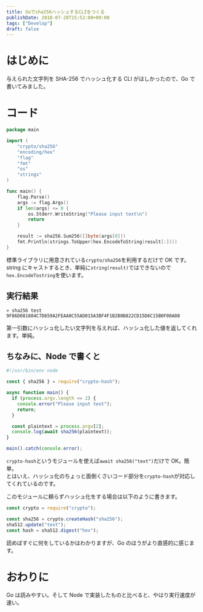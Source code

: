 ```yaml
---
title: Goでsha256ハッシュするCLIをつくる
publishDate: 2018-07-28T15:52:00+09:00
tags: ["Develop"]
draft: false
---
```


# はじめに

与えられた文字列を SHA-256 でハッシュ化する CLI がほしかったので、Go で書いてみました。

# コード

```go
package main

import (
	"crypto/sha256"
	"encoding/hex"
	"flag"
	"fmt"
	"os"
	"strings"
)

func main() {
	flag.Parse()
	args := flag.Args()
	if len(args) <= 0 {
		os.Stderr.WriteString("Please input text\n")
		return
	}

	result := sha256.Sum256([]byte(args[0]))
	fmt.Println(strings.ToUpper(hex.EncodeToString(result[:])))
}
```

標準ライブラリに用意されている`crypto/sha256`を利用するだけで OK です。  
string にキャストするとき、単純に`string(result)`ではできないので`hex.EncodeTostring`を使います。

## 実行結果

```
» sha256 test
9F86D081884C7D659A2FEAA0C55AD015A3BF4F1B2B0B822CD15D6C15B0F00A08
```

第一引数にハッシュ化したい文字列を与えれば、ハッシュ化した値を返してくれます。単純。

## ちなみに、Node で書くと

```javascript
#!/usr/bin/env node

const { sha256 } = require("crypto-hash");

async function main() {
  if (process.argv.length <= 2) {
    console.error("Please input text");
    return;
  }

  const plaintext = process.argv[2];
  console.log(await sha256(plaintext));
}

main().catch(console.error);
```

`crypto-hash`というモジュールを使えば`await sha256("text")`だけで OK。簡単。  
とはいえ、ハッシュ化のちょっと面倒くさいコード部分を`crypto-hash`が対応してくれているのです。

このモジュールに頼らずハッシュ化をする場合は以下のように書きます。

```javascript
const crypto = require("crypto");

const sha256 = crypto.createHash("sha256");
sha512.update("text");
const hash = sha512.digest("hex");
```

読めばすぐに何をしているかはわかりますが、Go のほうがより直感的に感じます。

# おわりに

Go は読みやすい。そして Node で実装したものと比べると、やはり実行速度が速い。
